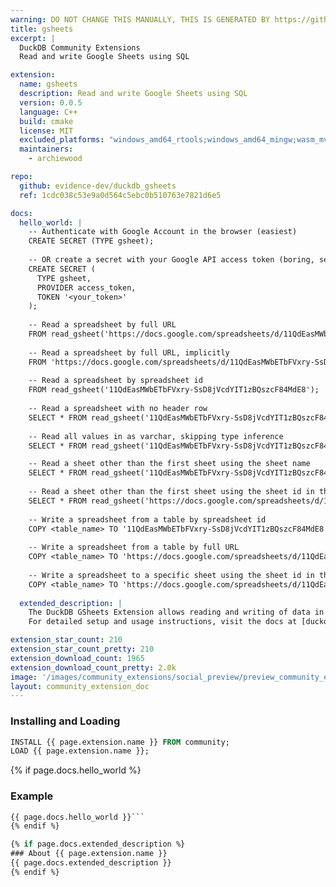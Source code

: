 ```yaml
---
warning: DO NOT CHANGE THIS MANUALLY, THIS IS GENERATED BY https://github/duckdb/community-extensions repository, check README there
title: gsheets
excerpt: |
  DuckDB Community Extensions
  Read and write Google Sheets using SQL

extension:
  name: gsheets
  description: Read and write Google Sheets using SQL
  version: 0.0.5
  language: C++
  build: cmake
  license: MIT
  excluded_platforms: "windows_amd64_rtools;windows_amd64_mingw;wasm_mvp;wasm_eh;wasm_threads"
  maintainers:
    - archiewood

repo:
  github: evidence-dev/duckdb_gsheets
  ref: 1cdc038c53e9a0d564c5ebc0b510763e7821d6e5

docs:
  hello_world: |
    -- Authenticate with Google Account in the browser (easiest)
    CREATE SECRET (TYPE gsheet);
    
    -- OR create a secret with your Google API access token (boring, see extension docs)
    CREATE SECRET (
      TYPE gsheet, 
      PROVIDER access_token, 
      TOKEN '<your_token>'
    );
    
    -- Read a spreadsheet by full URL
    FROM read_gsheet('https://docs.google.com/spreadsheets/d/11QdEasMWbETbFVxry-SsD8jVcdYIT1zBQszcF84MdE8/edit');
    
    -- Read a spreadsheet by full URL, implicitly
    FROM 'https://docs.google.com/spreadsheets/d/11QdEasMWbETbFVxry-SsD8jVcdYIT1zBQszcF84MdE8/edit';
    
    -- Read a spreadsheet by spreadsheet id
    FROM read_gsheet('11QdEasMWbETbFVxry-SsD8jVcdYIT1zBQszcF84MdE8');
    
    -- Read a spreadsheet with no header row
    SELECT * FROM read_gsheet('11QdEasMWbETbFVxry-SsD8jVcdYIT1zBQszcF84MdE8', headers=false);
    
    -- Read all values in as varchar, skipping type inference
    SELECT * FROM read_gsheet('11QdEasMWbETbFVxry-SsD8jVcdYIT1zBQszcF84MdE8', all_varchar=true);

    -- Read a sheet other than the first sheet using the sheet name
    SELECT * FROM read_gsheet('11QdEasMWbETbFVxry-SsD8jVcdYIT1zBQszcF84MdE8', sheet='Sheet2');
    
    -- Read a sheet other than the first sheet using the sheet id in the URL
    SELECT * FROM read_gsheet('https://docs.google.com/spreadsheets/d/11QdEasMWbETbFVxry-SsD8jVcdYIT1zBQszcF84MdE8/edit?gid=644613997#gid=644613997');
    
    -- Write a spreadsheet from a table by spreadsheet id
    COPY <table_name> TO '11QdEasMWbETbFVxry-SsD8jVcdYIT1zBQszcF84MdE8' (FORMAT gsheet);
    
    -- Write a spreadsheet from a table by full URL
    COPY <table_name> TO 'https://docs.google.com/spreadsheets/d/11QdEasMWbETbFVxry-SsD8jVcdYIT1zBQszcF84MdE8/edit?usp=sharing' (FORMAT gsheet);
    
    -- Write a spreadsheet to a specific sheet using the sheet id in the URL
    COPY <table_name> TO 'https://docs.google.com/spreadsheets/d/11QdEasMWbETbFVxry-SsD8jVcdYIT1zBQszcF84MdE8/edit?gid=1295634987#gid=1295634987' (FORMAT gsheet);
  
  extended_description: |
    The DuckDB GSheets Extension allows reading and writing of data in Google Sheets from DuckDB.
    For detailed setup and usage instructions, visit the docs at [duckdb-gsheets.com](https://duckdb-gsheets.com).

extension_star_count: 210
extension_star_count_pretty: 210
extension_download_count: 1965
extension_download_count_pretty: 2.0k
image: '/images/community_extensions/social_preview/preview_community_extension_gsheets.png'
layout: community_extension_doc
---
```


### Installing and Loading
```sql
INSTALL {{ page.extension.name }} FROM community;
LOAD {{ page.extension.name }};
```

{% if page.docs.hello_world %}
### Example
```sql
{{ page.docs.hello_world }}```
{% endif %}

{% if page.docs.extended_description %}
### About {{ page.extension.name }}
{{ page.docs.extended_description }}
{% endif %}


